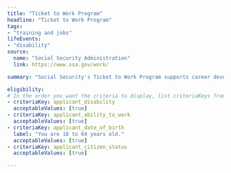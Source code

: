 ```yaml
---
title: "Ticket to Work Program"
headline: "Ticket to Work Program"
tags: 
- "training and jobs"
lifeEvents: 
- "disability"
source:
  name: "Social Security Administration"
  link: https://www.ssa.gov/work/

summary: "Social Security's Ticket to Work Program supports career development for Social Security disability beneficiaries age 18 through 64 who want to work."

eligibility:
# In the order you want the criteria to display, list criteriaKeys from the csv here, each followed by a comma-separated list of which values indicate eligibility for that criteria. Wrap individual values in quotes if they have inner commas.
- criteriaKey: applicant_disability
  acceptableValues: [true]
- criteriaKey: applicant_ability_to_work
  acceptableValues: [true]
- criteriaKey: applicant_date_of_birth
  label: "You are 18 to 64 years old."
  acceptableValues: [true]
- criteriaKey: applicant_citizen_status
  acceptableValues: [true]

---
```

